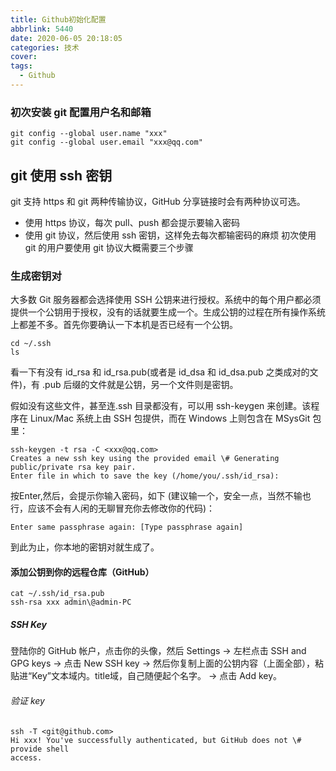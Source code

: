 ```yaml
---
title: Github初始化配置
abbrlink: 5440
date: 2020-06-05 20:18:05
categories: 技术
cover: 
tags:
  - Github
---
```


### 初次安装 git 配置用户名和邮箱
```
git config --global user.name "xxx"
git config --global user.email "xxx@qq.com"
```
## git 使用 ssh 密钥
git 支持 https 和 git 两种传输协议，GitHub 分享链接时会有两种协议可选。
  - 使用 https 协议，每次 pull、push 都会提示要输入密码
  - 使用 git 协议，然后使用 ssh 密钥，这样免去每次都输密码的麻烦
初次使用 git 的用户要使用 git 协议大概需要三个步骤
### 生成密钥对
大多数 Git 服务器都会选择使用 SSH 公钥来进行授权。系统中的每个用户都必须提供一个公钥用于授权，没有的话就要生成一个。生成公钥的过程在所有操作系统上都差不多。首先你要确认一下本机是否已经有一个公钥。
```
cd ~/.ssh
ls
```
看一下有没有 id_rsa 和 id_rsa.pub(或者是 id_dsa 和 id_dsa.pub 之类成对的文件)，有 .pub 后缀的文件就是公钥，另一个文件则是密钥。

假如没有这些文件，甚至连.ssh 目录都没有，可以用 ssh-keygen 来创建。该程序在 Linux/Mac 系统上由 SSH 包提供，而在 Windows 上则包含在 MSysGit 包里：
```
ssh-keygen -t rsa -C <xxx@qq.com>
Creates a new ssh key using the provided email \# Generating public/private rsa key pair.
Enter file in which to save the key (/home/you/.ssh/id_rsa):
```
按Enter,然后，会提示你输入密码，如下 (建议输一个，安全一点，当然不输也行，应该不会有人闲的无聊冒充你去修改你的代码)：
```
Enter same passphrase again: [Type passphrase again]
```
到此为止，你本地的密钥对就生成了。

#### 添加公钥到你的远程仓库（GitHub）
```
cat ~/.ssh/id_rsa.pub
ssh-rsa xxx admin\@admin-PC
```
##### SSH Key 
登陆你的 GitHub 帐户，点击你的头像，然后 Settings -> 左栏点击 SSH and GPG keys -> 点击 New SSH key -> 然后你复制上面的公钥内容（上面全部），粘贴进“Key”文本域内。title域，自己随便起个名字。 -> 点击 Add key。
###### 验证 key 
```
ssh -T <git@github.com>
Hi xxx! You've successfully authenticated, but GitHub does not \# provide shell
access.
```